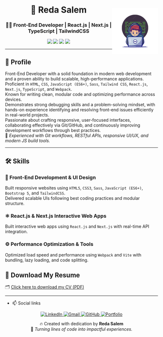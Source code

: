 <img align="right" src="https://raw.githubusercontent.com/mohamedelkashef15/mohamedelkashef15/main/github-profile.png" width="30%" style="margin-top:50px">
<h1 align="center">🚀 Reda Salem</h1>
<h3 align="center">👨‍💻 Front-End Developer | React.js | Next.js | TypeScript | TailwindCSS</h3>

<p align="center">
  <a href="mailto:redasalem287@gmail.com"><img src="https://img.shields.io/badge/Email-redasalem287%40gmail.com-D14836?style=flat-square&logo=gmail&logoColor=white"/></a>
  <a href="https://linkedin.com/in/reda-salem-768a97273"><img src="https://img.shields.io/badge/LinkedIn-Connect-blue?style=flat-square&logo=linkedin"/></a>
  <a href="https://github.com/redasalem"><img src="https://img.shields.io/badge/GitHub-redasalem-181717?style=flat-square&logo=github"/></a>
  <a href="https://redasalem.github.io/Reda_Salem_Portfolio/"><img src="https://img.shields.io/badge/Portfolio-View-green?style=flat-square&logo=vercel"/></a>
</p>

---

## 🧠 Profile

Front-End Developer with a solid foundation in modern web development and a proven ability to build scalable, high-performance applications.  
Proficient in `HTML`, `CSS`, `JavaScript (ES6+)`, `Sass`, `Tailwind CSS`, `React.js`, `Next.js`, `TypeScript`, and `Webpack`.  
Known for writing clean, modular code and optimizing performance across devices.  
Demonstrates strong debugging skills and a problem-solving mindset, with hands-on experience identifying and resolving front-end issues efficiently in real-world projects.  
Passionate about crafting responsive, user-focused interfaces, collaborating effectively via Git/GitHub, and continuously improving development workflows through best practices.  
💼 *Experienced with Git workflows, RESTful APIs, responsive UI/UX, and modern JS build tools.*

---

## 🛠️ Skills

### 🧩 Front-End Development & UI Design

Built responsive websites using `HTML5`, `CSS3`, `Sass`, `JavaScript (ES6+)`, `Bootstrap 5`, and `TailwindCSS`.  
Delivered scalable UIs following best coding practices and modular structure.


### ⚛️ React.js & Next.js Interactive Web Apps

Built interactive web apps using `React.js` and `Next.js` with real-time API integration.



### ⚙️ Performance Optimization & Tools

Optimized load speed and performance using `Webpack` and `Vite` with bundling, lazy loading, and code splitting.


## 📎 Download My Resume

🗂️ [Click here to download my CV (PDF)](https://drive.google.com/file/d/10at6U9IrfziPJZdDAR1caux1wj4X1A_o/view?usp=sharing)

---
- 📫 Social links
<p align="center">
  <a href="https://www.linkedin.com/in/reda-salem-768a97273/" target="_blank">
    <img src="https://img.shields.io/badge/-LinkedIn-0072b1?style=for-the-badge&logo=linkedin&logoColor=white&logoWidth=25" alt="LinkedIn">
  </a>
  <a href="mailto:redasalem287@gmail.com" target="_blank">
    <img src="https://img.shields.io/badge/-Gmail-D14836?style=for-the-badge&logo=gmail&logoColor=white&logoWidth=25" alt="Gmail">
  </a>
  <a href="https://github.com/redasalem" target="_blank">
    <img src="https://img.shields.io/badge/-GitHub-181717?style=for-the-badge&logo=github&logoColor=white&logoWidth=25" alt="GitHub">
  </a>
  <a href="https://redasalem.github.io/Reda_Salem_Portfolio/" target="_blank">
    <img src="https://img.shields.io/badge/-Portfolio-2e8b57?style=for-the-badge&logo=vercel&logoColor=white&logoWidth=25" alt="Portfolio">
  </a>
</p>



<p align="center">
  🔥 Created with dedication by <strong>Reda Salem</strong> <br>
  🧠 <i>Turning lines of code into impactful experiences.</i>
</p>
